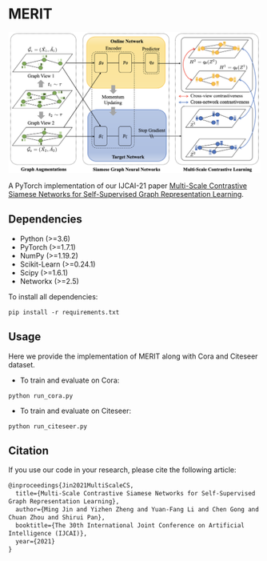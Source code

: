 # MERIT

<p align="center">
<img src="./merit.png" width="600">
</p>

A PyTorch implementation of our IJCAI-21 paper [Multi-Scale Contrastive Siamese Networks for Self-Supervised Graph Representation Learning](https://arxiv.org/abs/2105.05682).

## Dependencies
+ Python (>=3.6)
+ PyTorch (>=1.7.1)
+ NumPy (>=1.19.2)
+ Scikit-Learn (>=0.24.1)
+ Scipy (>=1.6.1)
+ Networkx (>=2.5)

To install all dependencies:
```
pip install -r requirements.txt
```

## Usage
Here we provide the implementation of MERIT along with Cora and Citeseer dataset.

+ To train and evaluate on Cora:
```
python run_cora.py
```

+ To train and evaluate on Citeseer:
```
python run_citeseer.py
```

## Citation
If you use our code in your research, please cite the following article:
```
@inproceedings{Jin2021MultiScaleCS,
  title={Multi-Scale Contrastive Siamese Networks for Self-Supervised Graph Representation Learning},
  author={Ming Jin and Yizhen Zheng and Yuan-Fang Li and Chen Gong and Chuan Zhou and Shirui Pan},
  booktitle={The 30th International Joint Conference on Artificial Intelligence (IJCAI)},
  year={2021}
}
```
